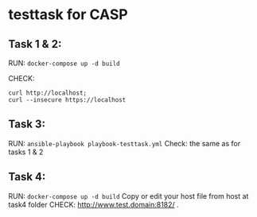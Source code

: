 # testtask for CASP
## Task 1 & 2:

RUN: ``` docker-compose up -d build ```

CHECK: 
``` curl http://localhost:8181;
curl http://localhost;
curl --insecure https://localhost 
```

## Task 3:

RUN: ``` ansible-playbook playbook-testtask.yml ```
Check: the same as for tasks 1 & 2

## Task 4:

RUN: ``` docker-compose up -d build ```
Copy or edit your host file from host at task4 folder
CHECK:   http://www.test.domain:8182/ .
